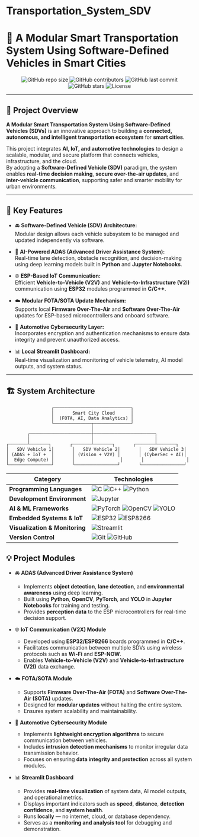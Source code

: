 # Transportation_System_SDV
# 🚗 A Modular Smart Transportation System Using Software-Defined Vehicles in Smart Cities  

<div align="center">

![GitHub repo size](https://img.shields.io/github/repo-size/mmtrabya/Transportation_System_SDV?color=brightgreen)
![GitHub contributors](https://img.shields.io/github/contributors/mmtrabya/Transportation_System_SDV)
![GitHub last commit](https://img.shields.io/github/last-commit/mmtrabya/Transportation_System_SDV?color=blue)
![GitHub stars](https://img.shields.io/github/stars/mmtrabya/Transportation_System_SDV?style=social)
![License](https://img.shields.io/badge/License-Apache-blue.svg)

</div>

---

## 🌆 Project Overview  

**A Modular Smart Transportation System Using Software-Defined Vehicles (SDVs)** is an innovative approach to building a **connected, autonomous, and intelligent transportation ecosystem** for **smart cities**.  

This project integrates **AI, IoT, and automotive technologies** to design a scalable, modular, and secure platform that connects vehicles, infrastructure, and the cloud.  
By adopting a **Software-Defined Vehicle (SDV)** paradigm, the system enables **real-time decision making**, **secure over-the-air updates**, and **inter-vehicle communication**, supporting safer and smarter mobility for urban environments.  

---

## 🧩 Key Features  

- 🚘 **Software-Defined Vehicle (SDV) Architecture:**  
  Modular design allows each vehicle subsystem to be managed and updated independently via software.

- 🧠 **AI-Powered ADAS (Advanced Driver Assistance System):**  
  Real-time lane detection, obstacle recognition, and decision-making using deep learning models built in **Python** and **Jupyter Notebooks**.

- 🌐 **ESP-Based IoT Communication:**  
  Efficient **Vehicle-to-Vehicle (V2V)** and **Vehicle-to-Infrastructure (V2I)** communication using **ESP32** modules programmed in **C/C++**.

- ☁️ **Modular FOTA/SOTA Update Mechanism:**  
  Supports local **Firmware Over-The-Air** and **Software Over-The-Air** updates for ESP-based microcontrollers and onboard software.

- 🔐 **Automotive Cybersecurity Layer:**  
  Incorporates encryption and authentication mechanisms to ensure data integrity and prevent unauthorized access.

- 📊 **Local Streamlit Dashboard:**  
  Real-time visualization and monitoring of vehicle telemetry, AI model outputs, and system status.

---

## 🏗️ System Architecture  

```text
                 ┌─────────────────────────────┐
                 │       Smart City Cloud      │
                 │  (FOTA, AI, Data Analytics) │
                 └──────────────┬──────────────┘
                                │
        ┌───────────────────────┼───────────────────────┐
        │                       │                       │
┌───────┴───────┐       ┌───────┴───────┐       ┌───────┴───────┐
│   SDV Vehicle 1│       │   SDV Vehicle 2│       │   SDV Vehicle 3│
│ (ADAS + IoT +  │       │ (Vision + V2V) │       │ (CyberSec + AI)│
│  Edge Compute) │       │                 │       │                │
└────────────────┘       └────────────────┘       └────────────────┘

```

| Category                       | Technologies                                                                                                                                                                                                                                                                                                                                 |
| ------------------------------ | -------------------------------------------------------------------------------------------------------------------------------------------------------------------------------------------------------------------------------------------------------------------------------------------------------------------------------------------- |
| **Programming Languages**      | ![C](https://img.shields.io/badge/C-00599C?logo=c&logoColor=white) ![C++](https://img.shields.io/badge/C++-00599C?logo=cplusplus&logoColor=white) ![Python](https://img.shields.io/badge/Python-3670A0?logo=python&logoColor=ffdd54)                                                                                                           |
| **Development Environment**    | ![Jupyter](https://img.shields.io/badge/Jupyter-FA0F00?logo=jupyter&logoColor=white)                                                                                                                                                                                                                                                          |
| **AI & ML Frameworks**         | ![PyTorch](https://img.shields.io/badge/PyTorch-EE4C2C?logo=pytorch&logoColor=white) ![OpenCV](https://img.shields.io/badge/OpenCV-27338e?logo=opencv&logoColor=white) ![YOLO](https://img.shields.io/badge/YOLO-00FFFF?logo=yolo&logoColor=black)                                                                                           |
| **Embedded Systems & IoT**     | ![ESP32](https://img.shields.io/badge/ESP32-000000?logo=espressif&logoColor=white) ![ESP8266](https://img.shields.io/badge/ESP8266-ED1C24?logo=espressif&logoColor=white)                                                                                                                                                                   |
| **Visualization & Monitoring** | ![Streamlit](https://img.shields.io/badge/Streamlit-FF4B4B?logo=streamlit&logoColor=white)                                                                                                                                                                                                                                                    |
| **Version Control**            | ![Git](https://img.shields.io/badge/Git-F05032?logo=git&logoColor=white) ![GitHub](https://img.shields.io/badge/GitHub-181717?logo=github&logoColor=white)                                                                                                                                                                                   |


## 💡 Project Modules  

- 🚘 **ADAS (Advanced Driver Assistance System)**  
  - Implements **object detection**, **lane detection**, and **environmental awareness** using deep learning.  
  - Built using **Python**, **OpenCV**, **PyTorch**, and **YOLO** in **Jupyter Notebooks** for training and testing.  
  - Provides **perception data** to the ESP microcontrollers for real-time decision support.  

- 🌐 **IoT Communication (V2X) Module**  
  - Developed using **ESP32/ESP8266** boards programmed in **C/C++**.  
  - Facilitates communication between multiple SDVs using wireless protocols such as **Wi-Fi** and **ESP-NOW**.  
  - Enables **Vehicle-to-Vehicle (V2V)** and **Vehicle-to-Infrastructure (V2I)** data exchange.  

- ☁️ **FOTA/SOTA Module**  
  - Supports **Firmware Over-The-Air (FOTA)** and **Software Over-The-Air (SOTA)** updates.  
  - Designed for **modular updates** without halting the entire system.  
  - Ensures system scalability and maintainability.  

- 🔐 **Automotive Cybersecurity Module**  
  - Implements **lightweight encryption algorithms** to secure communication between vehicles.  
  - Includes **intrusion detection mechanisms** to monitor irregular data transmission behavior.  
  - Focuses on ensuring **data integrity and protection** across all system modules.  

- 📊 **Streamlit Dashboard**  
  - Provides **real-time visualization** of system data, AI model outputs, and operational metrics.  
  - Displays important indicators such as **speed**, **distance**, **detection confidence**, and **system health**.  
  - Runs **locally** — no internet, cloud, or database dependency.  
  - Serves as a **monitoring and analysis tool** for debugging and demonstration.  

